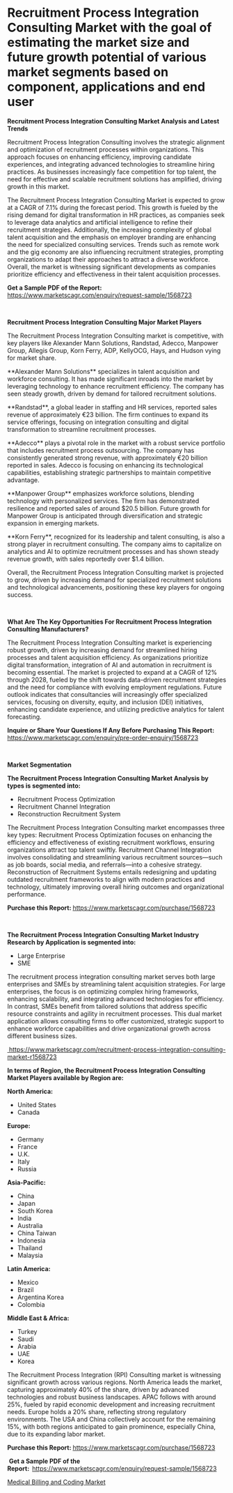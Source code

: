 <p><h1>Recruitment Process Integration Consulting Market with the goal of estimating the market size and future growth potential of various market segments based on component, applications and end user</h1></p><p><strong>Recruitment Process Integration Consulting Market Analysis and Latest Trends</strong></p>
<p><p>Recruitment Process Integration Consulting involves the strategic alignment and optimization of recruitment processes within organizations. This approach focuses on enhancing efficiency, improving candidate experiences, and integrating advanced technologies to streamline hiring practices. As businesses increasingly face competition for top talent, the need for effective and scalable recruitment solutions has amplified, driving growth in this market.</p><p>The Recruitment Process Integration Consulting Market is expected to grow at a CAGR of 7.1% during the forecast period. This growth is fueled by the rising demand for digital transformation in HR practices, as companies seek to leverage data analytics and artificial intelligence to refine their recruitment strategies. Additionally, the increasing complexity of global talent acquisition and the emphasis on employer branding are enhancing the need for specialized consulting services. Trends such as remote work and the gig economy are also influencing recruitment strategies, prompting organizations to adapt their approaches to attract a diverse workforce. Overall, the market is witnessing significant developments as companies prioritize efficiency and effectiveness in their talent acquisition processes.</p></p>
<p><strong>Get a Sample PDF of the Report:&nbsp;</strong> <a href="https://www.marketscagr.com/enquiry/request-sample/1568723?utm_campaign=1999&utm_medium=2&utm_source=Github&utm_content=ia&utm_term=28122024&utm_id=recruitment-process-integration-consulting">https://www.marketscagr.com/enquiry/request-sample/1568723</a></p>
<p>&nbsp;</p>
<p><strong>Recruitment Process Integration Consulting Major Market Players</strong></p>
<p><p>The Recruitment Process Integration Consulting market is competitive, with key players like Alexander Mann Solutions, Randstad, Adecco, Manpower Group, Allegis Group, Korn Ferry, ADP, KellyOCG, Hays, and Hudson vying for market share. </p><p>**Alexander Mann Solutions** specializes in talent acquisition and workforce consulting. It has made significant inroads into the market by leveraging technology to enhance recruitment efficiency. The company has seen steady growth, driven by demand for tailored recruitment solutions.</p><p>**Randstad**, a global leader in staffing and HR services, reported sales revenue of approximately €23 billion. The firm continues to expand its service offerings, focusing on integration consulting and digital transformation to streamline recruitment processes.</p><p>**Adecco** plays a pivotal role in the market with a robust service portfolio that includes recruitment process outsourcing. The company has consistently generated strong revenue, with approximately €20 billion reported in sales. Adecco is focusing on enhancing its technological capabilities, establishing strategic partnerships to maintain competitive advantage.</p><p>**Manpower Group** emphasizes workforce solutions, blending technology with personalized services. The firm has demonstrated resilience and reported sales of around $20.5 billion. Future growth for Manpower Group is anticipated through diversification and strategic expansion in emerging markets.</p><p>**Korn Ferry**, recognized for its leadership and talent consulting, is also a strong player in recruitment consulting. The company aims to capitalize on analytics and AI to optimize recruitment processes and has shown steady revenue growth, with sales reportedly over $1.4 billion.</p><p>Overall, the Recruitment Process Integration Consulting market is projected to grow, driven by increasing demand for specialized recruitment solutions and technological advancements, positioning these key players for ongoing success.</p></p>
<p>&nbsp;</p>
<p><strong>What Are The Key Opportunities For Recruitment Process Integration Consulting Manufacturers?</strong></p>
<p><p>The Recruitment Process Integration Consulting market is experiencing robust growth, driven by increasing demand for streamlined hiring processes and talent acquisition efficiency. As organizations prioritize digital transformation, integration of AI and automation in recruitment is becoming essential. The market is projected to expand at a CAGR of 12% through 2028, fueled by the shift towards data-driven recruitment strategies and the need for compliance with evolving employment regulations. Future outlook indicates that consultancies will increasingly offer specialized services, focusing on diversity, equity, and inclusion (DEI) initiatives, enhancing candidate experience, and utilizing predictive analytics for talent forecasting.</p></p>
<p><strong>Inquire or Share Your Questions If Any Before Purchasing This Report:</strong> <a href="https://www.marketscagr.com/enquiry/pre-order-enquiry/1568723?utm_campaign=1999&utm_medium=2&utm_source=Github&utm_content=ia&utm_term=28122024&utm_id=recruitment-process-integration-consulting">https://www.marketscagr.com/enquiry/pre-order-enquiry/1568723</a></p>
<p>&nbsp;</p>
<p><strong>Market Segmentation</strong></p>
<p><strong>The Recruitment Process Integration Consulting Market Analysis by types is segmented into:</strong></p>
<p><ul><li>Recruitment Process Optimization</li><li>Recruitment Channel Integration</li><li>Reconstruction Recruitment System</li></ul></p>
<p><p>The Recruitment Process Integration Consulting market encompasses three key types: Recruitment Process Optimization focuses on enhancing the efficiency and effectiveness of existing recruitment workflows, ensuring organizations attract top talent swiftly. Recruitment Channel Integration involves consolidating and streamlining various recruitment sources—such as job boards, social media, and referrals—into a cohesive strategy. Reconstruction of Recruitment Systems entails redesigning and updating outdated recruitment frameworks to align with modern practices and technology, ultimately improving overall hiring outcomes and organizational performance.</p></p>
<p><strong>Purchase this Report:&nbsp;</strong><a href="https://www.marketscagr.com/purchase/1568723?utm_campaign=1999&utm_medium=2&utm_source=Github&utm_content=ia&utm_term=28122024&utm_id=recruitment-process-integration-consulting">https://www.marketscagr.com/purchase/1568723</a></p>
<p>&nbsp;</p>
<p><strong>The Recruitment Process Integration Consulting Market Industry Research by Application is segmented into:</strong></p>
<p><ul><li>Large Enterprise</li><li>SME</li></ul></p>
<p><p>The recruitment process integration consulting market serves both large enterprises and SMEs by streamlining talent acquisition strategies. For large enterprises, the focus is on optimizing complex hiring frameworks, enhancing scalability, and integrating advanced technologies for efficiency. In contrast, SMEs benefit from tailored solutions that address specific resource constraints and agility in recruitment processes. This dual market application allows consulting firms to offer customized, strategic support to enhance workforce capabilities and drive organizational growth across different business sizes.</p></p>
<p><a href="https://www.marketscagr.com/recruitment-process-integration-consulting-market-r1568723?utm_campaign=1999&utm_medium=2&utm_source=Github&utm_content=ia&utm_term=28122024&utm_id=recruitment-process-integration-consulting">&nbsp;https://www.marketscagr.com/recruitment-process-integration-consulting-market-r1568723</a></p>
<p><strong>In terms of Region, the Recruitment Process Integration Consulting Market Players available by Region are:</strong></p>
<p>
    <p> <strong> North America: </strong>
        <ul>
            <li>United States</li>
            <li>Canada</li>
        </ul>
        </p> 
    <p> <strong> Europe: </strong>
        <ul>
            <li>Germany</li>
            <li>France</li>
            <li>U.K.</li>
            <li>Italy</li>
            <li>Russia</li>
        </ul>
        </p> 
    <p> <strong> Asia-Pacific: </strong>
        <ul>
            <li>China</li>
            <li>Japan</li>
            <li>South Korea</li>
            <li>India</li>
            <li>Australia</li>
            <li>China Taiwan</li>
            <li>Indonesia</li>
            <li>Thailand</li>
            <li>Malaysia</li>
        </ul>
        </p> 
    <p> <strong> Latin America: </strong>
        <ul>
            <li>Mexico</li>
            <li>Brazil</li>
            <li>Argentina Korea</li>
            <li>Colombia</li>
        </ul>
        </p> 
    <p> <strong> Middle East & Africa: </strong>
        <ul>
            <li>Turkey</li>
            <li>Saudi</li>
            <li>Arabia</li>
            <li>UAE</li>
            <li>Korea</li>
        </ul>
    </p>
    </p>
<p><p>The Recruitment Process Integration (RPI) Consulting market is witnessing significant growth across various regions. North America leads the market, capturing approximately 40% of the share, driven by advanced technologies and robust business landscapes. APAC follows with around 25%, fueled by rapid economic development and increasing recruitment needs. Europe holds a 20% share, reflecting strong regulatory environments. The USA and China collectively account for the remaining 15%, with both regions anticipated to gain prominence, especially China, due to its expanding labor market.</p></p>
<p><strong>Purchase this Report: </strong><a href="https://www.marketscagr.com/purchase/1568723?utm_campaign=1999&utm_medium=2&utm_source=Github&utm_content=ia&utm_term=28122024&utm_id=recruitment-process-integration-consulting">https://www.marketscagr.com/purchase/1568723</a></p>
<p>&nbsp;<strong>Get a Sample PDF of the Report:&nbsp;&nbsp;</strong><a href="https://www.marketscagr.com/enquiry/request-sample/1568723?utm_campaign=1999&utm_medium=2&utm_source=Github&utm_content=ia&utm_term=28122024&utm_id=recruitment-process-integration-consulting">https://www.marketscagr.com/enquiry/request-sample/1568723</a></p>
<p><strong></strong></p>
<p><p><a href="https://github.com/pizolina/Market-Research-Report-List-6/blob/main/medical-billing-and-coding-market.md?utm_campaign=1999&utm_medium=2&utm_source=Github&utm_content=ia&utm_term=28122024&utm_id=recruitment-process-integration-consulting">Medical Billing and Coding Market</a></p></p>